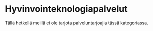 # Hyvinvointeknologiapalvelut

Tällä hetkellä meillä ei ole tarjota palveluntarjoajia tässä kategoriassa.

